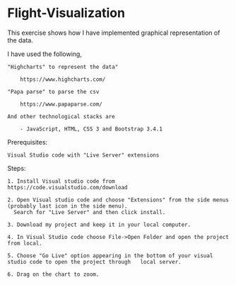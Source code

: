 # Flight-Visualization
This exercise shows how I have implemented graphical representation of the data.

I have used the following,

    "Highcharts" to represent the data" 
    
        https://www.highcharts.com/
	
    "Papa parse" to parse the csv
    
        https://www.papaparse.com/
	
    And other technological stacks are 
    
        - JavaScript, HTML, CSS 3 and Bootstrap 3.4.1

Prerequisites:

    Visual Studio code with "Live Server" extensions

Steps:

    1. Install Visual studio code from https://code.visualstudio.com/download
    
    2. Open Visual studio code and choose "Extensions" from the side menus (probably last icon in the side menu).
      Search for "Live Server" and then click install.
      
    3. Download my project and keep it in your local computer.
    
    4. In Visual Studio code choose File->Open Folder and open the project from local.
    
    5. Choose "Go Live" option appearing in the bottom of your visual studio code to open the project through   local server.
    
    6. Drag on the chart to zoom.

 

	
    




